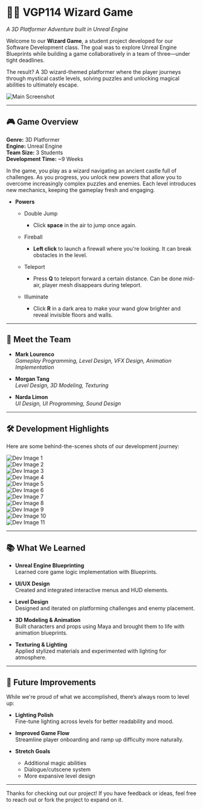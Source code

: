 # 🧙‍♂️ VGP114 Wizard Game  
*A 3D Platformer Adventure built in Unreal Engine*

Welcome to our **Wizard Game**, a student project developed for our Software Development class. The goal was to explore Unreal Engine Blueprints while building a game collaboratively in a team of three—under tight deadlines.

The result? A 3D wizard-themed platformer where the player journeys through mystical castle levels, solving puzzles and unlocking magical abilities to ultimately escape.

![Main Screenshot](https://github.com/user-attachments/assets/99cff241-65f1-42e5-bc42-714cba09aeca)

---

## 🎮 Game Overview

**Genre:** 3D Platformer  
**Engine:** Unreal Engine  
**Team Size:** 3 Students  
**Development Time:** ~9 Weeks  

In the game, you play as a wizard navigating an ancient castle full of challenges. As you progress, you unlock new powers that allow you to overcome increasingly complex puzzles and enemies. Each level introduces new mechanics, keeping the gameplay fresh and engaging.

- **Powers**
  - Double Jump
     - Click **space** in the air to jump once again.

  - Fireball
     - **Left click** to launch a firewall where you're looking. It can break obstacles in the level.

  - Teleport
     - Press **Q** to teleport forward a certain distance. Can be done mid-air, player mesh disappears during teleport.

  - Illuminate
     - Click **R** in a dark area to make your wand glow brighter and reveal invisible floors and walls.

---

## 👥 Meet the Team

- **Mark Lourenco**  
  *Gameplay Programming, Level Design, VFX Design, Animation Implementation*

- **Morgan Tang**  
  *Level Design, 3D Modeling, Texturing*

- **Narda Limon**  
  *UI Design, UI Programming, Sound Design*

---

## 🛠️ Development Highlights

Here are some behind-the-scenes shots of our development journey:

![Dev Image 1](https://github.com/user-attachments/assets/d68612b3-2aa1-495e-bc9c-edb75b33d6ce)  
![Dev Image 2](https://github.com/user-attachments/assets/f78bd4fe-cbc0-44bc-b6d1-57fbc1c82740)  
![Dev Image 3](https://github.com/user-attachments/assets/763255ff-1f86-40aa-b54d-45aa80faf0e3)  
![Dev Image 4](https://github.com/user-attachments/assets/0210a5f4-94c3-411a-bcef-829b40f6eeea)  
![Dev Image 5](https://github.com/user-attachments/assets/d30ea57a-8dc1-4950-ba5a-d645d948a592)  
![Dev Image 6](https://github.com/user-attachments/assets/13256d4e-cb37-40dc-aa23-4bcefc644149)  
![Dev Image 7](https://github.com/user-attachments/assets/fa1c09a3-c436-4af5-aacb-ce91d25de143)  
![Dev Image 8](https://github.com/user-attachments/assets/81720f79-73b9-42a6-874a-29b0f13cb70a)  
![Dev Image 9](https://github.com/user-attachments/assets/fbdb6f18-96f2-494e-84fa-7c475993edb1)  
![Dev Image 10](https://github.com/user-attachments/assets/303567e6-c7f7-4c28-b8fd-30177b464c20)  
![Dev Image 11](https://github.com/user-attachments/assets/a911f290-3ea5-4542-8a69-7fe7946eff07)

---

## 📚 What We Learned

- **Unreal Engine Blueprinting**  
  Learned core game logic implementation with Blueprints.

- **UI/UX Design**  
  Created and integrated interactive menus and HUD elements.

- **Level Design**  
  Designed and iterated on platforming challenges and enemy placement.

- **3D Modeling & Animation**  
  Built characters and props using Maya and brought them to life with animation blueprints.

- **Texturing & Lighting**  
  Applied stylized materials and experimented with lighting for atmosphere.

---

## 🚀 Future Improvements

While we're proud of what we accomplished, there’s always room to level up:

- **Lighting Polish**  
  Fine-tune lighting across levels for better readability and mood.

- **Improved Game Flow**  
  Streamline player onboarding and ramp up difficulty more naturally.

- **Stretch Goals**  
  - Additional magic abilities  
  - Dialogue/cutscene system  
  - More expansive level design

---

Thanks for checking out our project! If you have feedback or ideas, feel free to reach out or fork the project to expand on it.
